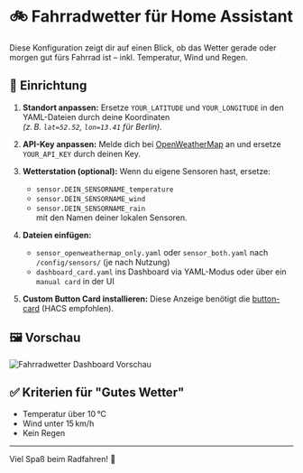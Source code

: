 # 🚲 Fahrradwetter für Home Assistant

Diese Konfiguration zeigt dir auf einen Blick, ob das Wetter gerade oder morgen gut fürs Fahrrad ist – inkl. Temperatur, Wind und Regen.

## 🔧 Einrichtung

1. **Standort anpassen:**
   Ersetze `YOUR_LATITUDE` und `YOUR_LONGITUDE` in den YAML-Dateien durch deine Koordinaten  
   *(z. B. `lat=52.52`, `lon=13.41` für Berlin).*

2. **API-Key anpassen:**
   Melde dich bei [OpenWeatherMap](https://openweathermap.org/) an und ersetze `YOUR_API_KEY` durch deinen Key.

3. **Wetterstation (optional):**
   Wenn du eigene Sensoren hast, ersetze:
   - `sensor.DEIN_SENSORNAME_temperature`
   - `sensor.DEIN_SENSORNAME_wind`
   - `sensor.DEIN_SENSORNAME_rain`  
   mit den Namen deiner lokalen Sensoren.

4. **Dateien einfügen:**
   - `sensor_openweathermap_only.yaml` oder `sensor_both.yaml` nach `/config/sensors/` (je nach Nutzung)
   - `dashboard_card.yaml` ins Dashboard via YAML-Modus oder über ein `manual card` in der UI

5. **Custom Button Card installieren:**
   Diese Anzeige benötigt die [button-card](https://github.com/custom-cards/button-card) (HACS empfohlen).

## 🖼️ Vorschau

![Fahrradwetter Dashboard Vorschau](screenshot_dashboard.png)

## ✅ Kriterien für "Gutes Wetter"
- Temperatur über 10 °C  
- Wind unter 15 km/h  
- Kein Regen

---

Viel Spaß beim Radfahren! 🚴
